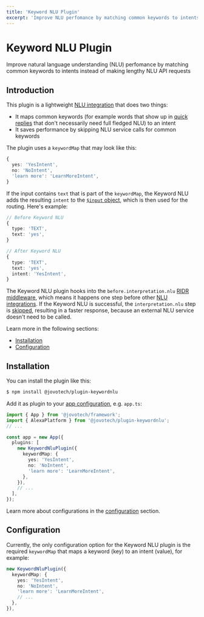 ```yaml
---
title: 'Keyword NLU Plugin'
excerpt: 'Improve NLU perfomance by matching common keywords to intents instead of making lengthy NLU API requests.'
---
```


# Keyword NLU Plugin

Improve natural language understanding (NLU) perfomance by matching common keywords to intents instead of making lengthy NLU API requests

## Introduction

This plugin is a lightweight [NLU integration](https://www.jovo.tech/docs/nlu) that does two things:

- It maps common keywords (for example words that show up in [quick replies](https://www.jovo.tech/docs/output-templates#quickreplies) that don't necessarily need full fledged NLU) to an intent
- It saves performance by skipping NLU service calls for common keywords

The plugin uses a `keywordMap` that may look like this:

```typescript
{
  yes: 'YesIntent',
  no: 'NoIntent',
  'learn more': 'LearnMoreIntent',
}
```

If the input contains `text` that is part of the `keywordMap`, the Keyword NLU adds the resulting `intent` to the [`$input` object](https://www.jovo.tech/docs/input), which is then used for the routing. Here's example:

```typescript
// Before Keyword NLU
{
  type: 'TEXT',
  text: 'yes',
}

// After Keyword NLU
{
  type: 'TEXT',
  text: 'yes',
  intent: 'YesIntent',
}
```

The Keyword NLU plugin hooks into the `before.interpretation.nlu` [RIDR middleware](https://www.jovo.tech/docs/middlewares#ridr-middlewares), which means it happens one step before other [NLU integrations](https://www.jovo.tech/docs/nlu). If the Keyword NLU is successful, the `interpretation.nlu` step is [skipped](https://www.jovo.tech/docs/middlewares#skip-middlewares), resulting in a faster response, because an external NLU service doesn't need to be called.

Learn more in the following sections:
- [Installation](#installation)
- [Configuration](#configuration)

## Installation

You can install the plugin like this:

```sh
$ npm install @jovotech/plugin-keywordnlu
```

Add it as plugin to your [app configuration](https://www.jovo.tech/docs/app-config), e.g. `app.ts`:

```typescript
import { App } from '@jovotech/framework';
import { AlexaPlatform } from '@jovotech/plugin-keywordnlu';
// ...

const app = new App({
  plugins: [
    new KeywordNluPlugin({
      keywordMap: {
        yes: 'YesIntent',
        no: 'NoIntent',
        'learn more': 'LearnMoreIntent',
      },
    }),
    // ...
  ],
});
```

Learn more about configurations in the [configuration](#configuration) section.


## Configuration

Currently, the only configuration option for the Keyword NLU plugin is the required `keywordMap` that maps a keyword (key) to an intent (value), for example:

```typescript
new KeywordNluPlugin({
  keywordMap: {
    yes: 'YesIntent',
    no: 'NoIntent',
    'learn more': 'LearnMoreIntent',
    // ...
  },
}),
```